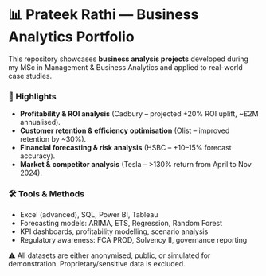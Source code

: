 # 📊 Prateek Rathi — Business Analytics Portfolio  

This repository showcases **business analysis projects** developed during my MSc in Management & Business Analytics and applied to real-world case studies.  

### 🔑 Highlights
- **Profitability & ROI analysis** (Cadbury – projected +20% ROI uplift, ~£2M annualised).  
- **Customer retention & efficiency optimisation** (Olist – improved retention by ~30%).  
- **Financial forecasting & risk analysis** (HSBC – +10–15% forecast accuracy).  
- **Market & competitor analysis** (Tesla – >130% return from April to Nov 2024).  

### 🛠 Tools & Methods
- Excel (advanced), SQL, Power BI, Tableau  
- Forecasting models: ARIMA, ETS, Regression, Random Forest  
- KPI dashboards, profitability modelling, scenario analysis  
- Regulatory awareness: FCA PROD, Solvency II, governance reporting  

⚠️ All datasets are either anonymised, public, or simulated for demonstration. Proprietary/sensitive data is excluded.  
